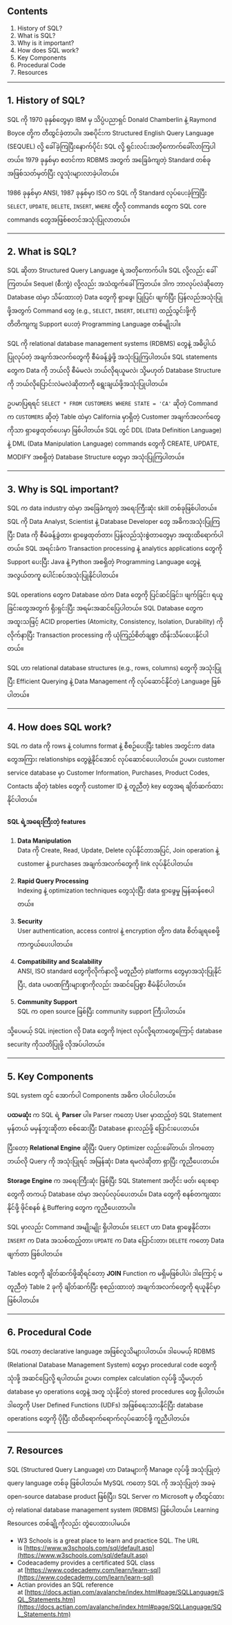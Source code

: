 ## Contents

1. History of SQL?
2. What is SQL?
3. Why is it important?
4. How does SQL work?
5. Key Components
6. Procedural Code
7. Resources

---
## 1. History of SQL?

SQL ကို 1970 ခုနှစ်တွေမှာ IBM မှ သိပ္ပံပညာရှင် Donald Chamberlin နဲ့ Raymond Boyce တို့က တီထွင်ခဲ့တာပါ။ အစပိုင်းက Structured English Query Language (SEQUEL) လို့ ခေါ်ခဲ့ကြပြီးနောက်ပိုင်း SQL လို့ ရှင်းလင်းအတိုကောက်ခေါ်လာကြပါတယ်။ 1979 ခုနှစ်မှာ စတင်ကာ RDBMS အတွက် အခြေခံကျတဲ့ Standard တစ်ခုအဖြစ်သတ်မှတ်ပြီး လူသုံးများလာခဲ့ပါတယ်။

1986 ခုနှစ်မှာ ANSI, 1987 ခုနှစ်မှာ ISO က SQL ကို Standard လုပ်ပေးခဲ့ကြပြီး `SELECT`, `UPDATE`, `DELETE`, `INSERT`, `WHERE` တို့လို commands တွေက SQL core commands တွေအဖြစ်စတင်အသုံးပြုလာတယ်။

---
## 2. What is SQL?

SQL ဆိုတာ Structured Query Language ရဲ့အတိုကောက်ပါ။ SQL လို့လည်း ခေါ်ကြတယ်။ Sequel (စီးကွဲ) လို့လည်း အသံထွက်ခေါ်ကြတယ်။ ဒါက ဘာလုပ်လဲဆိုတော့ Database ထဲမှာ သိမ်းထားတဲ့ Data တွေကို ရှာဖွေ၊ ပြုပြင်၊ ဖျက်ပြီး ပြန်လည်အသုံးပြုဖို့အတွက် Command တွေ (e.g., `SELECT`, `INSERT`, `DELETE`) ထည့်သွင်းဖို့ကို တိတိကျကျ Support ပေးတဲ့ Programming Language တစ်မျိုးပါ။

SQL ကို relational database management systems (RDBMS) တွေနဲ့ အဓိပ္ပါယ်ပြုလုပ်တဲ့ အချက်အလက်တွေကို စီမံခန့်ခွဲဖို့ အသုံးပြုကြပါတယ်။ SQL statements တွေက Data ကို ဘယ်လို စီမံမလဲ၊ ဘယ်လိုရယူမလဲ၊ သို့မဟုတ် Database Structure ကို ဘယ်လိုပြောင်းလဲမလဲဆိုတာကို ရွေးချယ်ဖို့အသုံးပြုပါတယ်။

ဥပမာပြရရင် `SELECT * FROM CUSTOMERS WHERE STATE = 'CA'` ဆိုတဲ့ Command က `CUSTOMERS` ဆိုတဲ့ Table ထဲမှာ California မှာရှိတဲ့ Customer အချက်အလက်တွေကိုသာ ရှာဖွေထုတ်ပေးမှာ ဖြစ်ပါတယ်။ SQL တွင် DDL (Data Definition Language) နဲ့ DML (Data Manipulation Language) commands တွေကို CREATE, UPDATE, MODIFY အစရှိတဲ့ Database Structure တွေမှာ အသုံးပြုကြပါတယ်။

---
## 3. Why is SQL important?

SQL က data industry ထဲမှာ အခြေခံကျတဲ့ အရေးကြီးဆုံး skill တစ်ခုဖြစ်ပါတယ်။ SQL ကို Data Analyst, Scientist နဲ့ Database Developer တွေ အဓိကအသုံးပြုကြပြီး Data ကို စီမံခန့်ခွဲတာ၊ ရှာဖွေထုတ်တာ၊ ပြန်လည်သုံးစွဲတာတွေမှာ အထူးထိရောက်ပါတယ်။ SQL အရင်းခံက Transaction processing နဲ့ analytics applications တွေကို Support ပေးပြီး Java နဲ့ Python အစရှိတဲ့ Programming Language တွေနဲ့အလွယ်တကူ ပေါင်းစပ်အသုံးပြုနိုင်ပါတယ်။

SQL operations တွေက Database ထဲက Data တွေကို ပြင်ဆင်ခြင်း၊ ဖျက်ခြင်း၊ ရယူခြင်းတွေအတွက် ရိုးရှင်းပြီး အရမ်းအဆင်ပြေပါတယ်။ SQL Database တွေက အထူးသဖြင့် ACID properties (Atomicity, Consistency, Isolation, Durability) ကို လိုက်နာပြီး Transaction processing ကို ယုံကြည်စိတ်ချစွာ ထိန်းသိမ်းပေးနိုင်ပါတယ်။

SQL ဟာ relational database structures (e.g., rows, columns) တွေကို အသုံးပြုပြီး Efficient Querying နဲ့ Data Management ကို လုပ်ဆောင်နိုင်တဲ့ Language ဖြစ်ပါတယ်။

--- 
## 4. How does SQL work?

SQL က data ကို rows နဲ့ columns format နဲ့ စီစဉ်ပေးပြီး tables အတွင်းက data တွေအကြား relationships တွေဖွဲ့နိုင်အောင် လုပ်ဆောင်ပေးပါတယ်။ ဥပမာ၊ customer service database မှာ Customer Information, Purchases, Product Codes, Contacts ဆိုတဲ့ tables တွေကို customer ID နဲ့ တူညီတဲ့ key တွေအရ ချိတ်ဆက်ထားနိုင်ပါတယ်။

#### SQL ရဲ့အရေးကြီးတဲ့ features

1. **Data Manipulation**  
   Data ကို Create, Read, Update, Delete လုပ်နိုင်တာအပြင်, Join operation နဲ့ customer နဲ့ purchases အချက်အလက်တွေကို link လုပ်နိုင်ပါတယ်။

2. **Rapid Query Processing**  
   Indexing နဲ့ optimization techniques တွေသုံးပြီး data ရှာဖွေမှု မြန်ဆန်စေပါတယ်။

3. **Security**  
   User authentication, access control နဲ့ encryption တို့က data စိတ်ချရစေဖို့ ကာကွယ်ပေးပါတယ်။

4. **Compatibility and Scalability**  
   ANSI, ISO standard တွေကိုလိုက်နာလို့ မတူညီတဲ့ platforms တွေမှာအသုံးပြုနိုင်ပြီး, data ပမာဏကြီးများစွာကိုလည်း အဆင်ပြေစွာ စီမံနိုင်ပါတယ်။

5. **Community Support**  
   SQL က open source ဖြစ်ပြီး community support ကြီးပါတယ်။

သို့ပေမယ့် SQL injection လို Data တွေကို Inject လုပ်လို့ရတာတွေကြောင့် database security ကိုသတိပြုဖို့ လိုအပ်ပါတယ်။

---
## 5. Key Components

SQL system တွင် အောက်ပါ Components အဓိက ပါဝင်ပါတယ်။

**ပထမဆုံး** က SQL ရဲ့ **Parser** ပါ။ Parser ကတော့ User မှာထည့်တဲ့ SQL Statement မှန်တယ် မမှန်ဘူးဆိုတာ စစ်ဆေးပြီး Database နားလည်ဖို့ ပြောင်းပေးတယ်။ 

ပြီးတော့ **Relational Engine** ဆိုပြီး Query Optimizer လည်းခေါ်တယ်၊ ဒါကတော့ ဘယ်လို Query ကို အသုံးပြုရင် အမြန်ဆုံး Data ရမလဲဆိုတာ ရှာပြီး ကူညီပေးတယ်။

**Storage Engine** က အရေးကြီးဆုံး ဖြစ်ပြီး SQL Statement အတိုင်း ဖတ်၊ ရေးစရာတွေကို တကယ့် Database ထဲမှာ အလုပ်လုပ်ပေးတယ်။ Data တွေကို စနစ်တကျထားနိုင်ဖို့ ဖိုင်စနစ် နဲ့ Buffering တွေက ကူညီပေးတာပါ။

SQL မှာလည်း Command အမျိုးမျိုး ရှိပါတယ်။ `SELECT` ဟာ Data ရှာဖွေနိုင်တာ၊ `INSERT` က Data အသစ်ထည့်တာ၊ `UPDATE` က Data ပြောင်းတာ၊ `DELETE` ကတော့ Data ဖျက်တာ ဖြစ်ပါတယ်။ 

Tables တွေကို ချိတ်ဆက်ဖို့ဆိုရင်တော့ **JOIN** Function က မရှိမဖြစ်ပါပဲ၊ ဒါကြောင့် မတူညီတဲ့ Table 2 ခုကို ချိတ်ဆက်ပြီး စုစည်းထားတဲ့ အချက်အလက်တွေကို ရယူနိုင်မှာ ဖြစ်ပါတယ်။

--- 
## 6. Procedural Code

SQL ကတော့ declarative language အဖြစ်လူသိများပါတယ်။ ဒါပေမယ့် RDBMS (Relational Database Management System) တွေမှာ procedural code တွေကို သုံးဖို့ အဆင်ပြေလို့ ရပါတယ်။ ဥပမာ၊ complex calculation လုပ်ဖို့ သို့မဟုတ် database မှာ operations တွေနဲ့ အတူ သုံးနိုင်တဲ့ stored procedures တွေ ရှိပါတယ်။ ဒါတွေကို User Defined Functions (UDFs) အဖြစ်ရေးသားနိုင်ပြီး database operations တွေကို ပိုပြီး ထိထိရောက်ရောက်လုပ်ဆောင်ဖို့ ကူညီပါတယ်။

---

## 7. Resources

SQL (Structured Query Language) ဟာ Dataများကို Manage လုပ်ဖို့ အသုံးပြုတဲ့ query language တစ်ခု ဖြစ်ပါတယ်။ MySQL ကတော့ SQL ကို အသုံးပြုတဲ့ အခမဲ့ open-source database product ဖြစ်ပြီး၊ SQL Server က Microsoft မှ တီထွင်ထားတဲ့ relational database management system (RDBMS) ဖြစ်ပါတယ်။ Learning Resources တစ်ချို့ကိုလည်း တွဲပေးထားပါမယ်။

- W3 Schools is a great place to learn and practice SQL. The URL is [https://www.w3schools.com/sql/default.asp](https://www.w3schools.com/sql/default.asp)
- Codeacademy provides a certificated SQL class at [https://www.codecademy.com/learn/learn-sql](https://www.codecademy.com/learn/learn-sql)
- Actian provides an SQL reference at [https://docs.actian.com/avalanche/index.html#page/SQLLanguage/SQL_Statements.htm](https://docs.actian.com/avalanche/index.html#page/SQLLanguage/SQL_Statements.htm)
